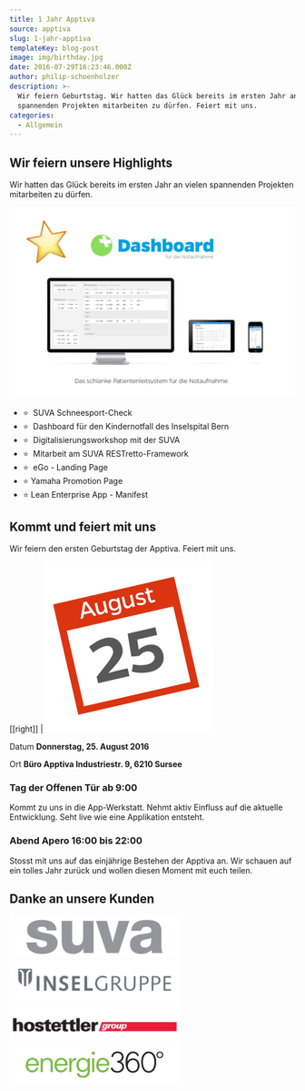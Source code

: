 ```yaml
---
title: 1 Jahr Apptiva
source: apptiva
slug: 1-jahr-apptiva
templateKey: blog-post
image: img/birthday.jpg
date: 2016-07-29T16:23:46.000Z
author: philip-schoenholzer
description: >-
  Wir feiern Geburtstag. Wir hatten das Glück bereits im ersten Jahr an vielen
  spannenden Projekten mitarbeiten zu dürfen. Feiert mit uns.
categories:
  - Allgemein
---
```


## Wir feiern unsere Highlights

Wir hatten das Glück bereits im ersten Jahr an vielen spannenden Projekten mitarbeiten zu dürfen.

![Highlight: Dashboard für die Notaufnahme](img/highlight-dashboard.png)

<ul className="pl-8 indent-8 [&>li]:text-left">
  <li>⭐  SUVA Schneesport-Check</li>
  <li>⭐  Dashboard für den Kindernotfall des Inselspital Bern</li>
  <li>⭐  Digitalisierungsworkshop mit der SUVA</li>
  <li>⭐  Mitarbeit am SUVA RESTretto-Framework</li>
  <li>⭐  eGo - Landing Page</li>
  <li>⭐ Yamaha Promotion Page</li>
  <li>⭐ Lean Enterprise App - Manifest</li>
</ul>
<h2 className="text-left">Kommt und feiert mit uns</h2>
<p dir="ltr" className="text-left">Wir feiern den ersten Geburtstag der Apptiva. Feiert mit uns.</p>

[[right]]
|![25. August](img/date.png)

<span>Datum</span>
<span><span><strong>Donnerstag, 25. August 2016</strong></span></span>

<span>Ort</span>
<span><span><strong>Büro Apptiva
</strong></span></span><span><span><strong>Industriestr. 9, 6210 Sursee</strong></span></span>

<h3 dir="ltr" className="text-left">Tag der Offenen Tür ab 9:00</h3>
<p dir="ltr" className="text-left">Kommt zu uns in die App-Werkstatt. Nehmt aktiv Einfluss auf die aktuelle Entwicklung. Seht live wie eine Applikation entsteht.</p>

<h3 dir="ltr" className="text-left">Abend Apero 16:00 bis 22:00</h3>
<p dir="ltr" className="text-left">Stosst mit uns auf das einjährige Bestehen der Apptiva an. Wir schauen auf ein tolles Jahr zurück und wollen diesen Moment mit euch teilen.</p>

<h2 className="text-left">Danke an unsere Kunden</h2>

![suva](img/suva-300.png)![Insel Gruppe](img/insel-gruppe-logo-300x70.png)![hostettler](img/hostettler-300x70.png)![Energie 360° AG](img/energie360-300x72.png)

&nbsp;
